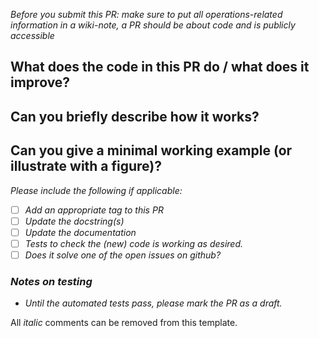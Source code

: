 _Before you submit this PR: make sure to put all operations-related information in a wiki-note, a PR should be about code and is publicly accessible_

## What does the code in this PR do / what does it improve?

## Can you briefly describe how it works?

## Can you give a minimal working example (or illustrate with a figure)?

_Please include the following if applicable:_
  - [ ] _Add an appropriate tag to this PR_
  - [ ] _Update the docstring(s)_
  - [ ] _Update the documentation_
  - [ ] _Tests to check the (new) code is working as desired._
  - [ ] _Does it solve one of the open issues on github?_

### _Notes on testing_
 - _Until the automated tests pass, please mark the PR as a draft._

All _italic_ comments can be removed from this template.
